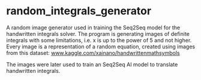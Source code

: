 # random_integrals_generator
A random image generator used in training the Seq2Seq model for the handwritten integrals solver.
The program is generating images of definite integrals with some limitations, 
i.e. x is up to the power of 5 and not higher.
Every image is a representation of a random equation, created using images from this dataset: www.kaggle.com/xainano/handwrittenmathsymbols

The images were later used to train an Seq2Seq AI model to translate handwritten integrals.

